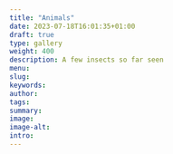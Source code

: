 ```yaml
---
title: "Animals"
date: 2023-07-18T16:01:35+01:00
draft: true
type: gallery
weight: 400
description: A few insects so far seen  
menu:
slug:
keywords:
author: 
tags: 
summary:
image:
image-alt:
intro:
---
```


